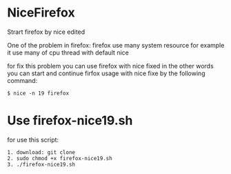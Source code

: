 # NiceFirefox
Strart firefox by nice edited

One of the problem in firefox:
firefox use many system resource for example it use many of cpu thread with default nice

for fix this problem you can use firefox with nice fixed
in the other words you can start and continue firfox usage with nice fixe by the following command:

```
$ nice -n 19 firefox
```

# Use firefox-nice19.sh
for use this script:
```
1. download: git clone 
2. sudo chmod +x firefox-nice19.sh
3. ./firefox-nice19.sh
```
